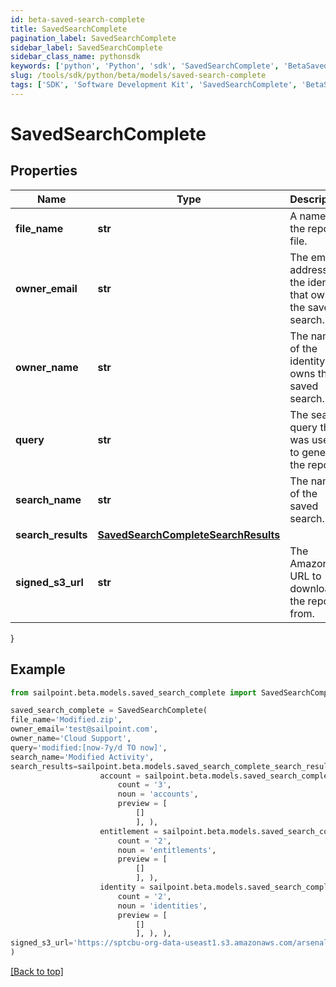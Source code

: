 ```yaml
---
id: beta-saved-search-complete
title: SavedSearchComplete
pagination_label: SavedSearchComplete
sidebar_label: SavedSearchComplete
sidebar_class_name: pythonsdk
keywords: ['python', 'Python', 'sdk', 'SavedSearchComplete', 'BetaSavedSearchComplete'] 
slug: /tools/sdk/python/beta/models/saved-search-complete
tags: ['SDK', 'Software Development Kit', 'SavedSearchComplete', 'BetaSavedSearchComplete']
---
```


# SavedSearchComplete


## Properties

Name | Type | Description | Notes
------------ | ------------- | ------------- | -------------
**file_name** | **str** | A name for the report file. | [required]
**owner_email** | **str** | The email address of the identity that owns the saved search. | [required]
**owner_name** | **str** | The name of the identity that owns the saved search. | [required]
**query** | **str** | The search query that was used to generate the report. | [required]
**search_name** | **str** | The name of the saved search. | [required]
**search_results** | [**SavedSearchCompleteSearchResults**](saved-search-complete-search-results) |  | [required]
**signed_s3_url** | **str** | The Amazon S3 URL to download the report from. | [required]
}

## Example

```python
from sailpoint.beta.models.saved_search_complete import SavedSearchComplete

saved_search_complete = SavedSearchComplete(
file_name='Modified.zip',
owner_email='test@sailpoint.com',
owner_name='Cloud Support',
query='modified:[now-7y/d TO now]',
search_name='Modified Activity',
search_results=sailpoint.beta.models.saved_search_complete_search_results.SavedSearchComplete_searchResults(
                    account = sailpoint.beta.models.saved_search_complete_search_results_account.SavedSearchComplete_searchResults_Account(
                        count = '3', 
                        noun = 'accounts', 
                        preview = [
                            []
                            ], ), 
                    entitlement = sailpoint.beta.models.saved_search_complete_search_results_entitlement.SavedSearchComplete_searchResults_Entitlement(
                        count = '2', 
                        noun = 'entitlements', 
                        preview = [
                            []
                            ], ), 
                    identity = sailpoint.beta.models.saved_search_complete_search_results_identity.SavedSearchComplete_searchResults_Identity(
                        count = '2', 
                        noun = 'identities', 
                        preview = [
                            []
                            ], ), ),
signed_s3_url='https://sptcbu-org-data-useast1.s3.amazonaws.com/arsenal-john/reports/Events%20Export.2020-05-06%2018%2759%20GMT.3e580592-86e4-4953-8aea-49e6ef20a086.zip?X-Amz-Algorithm=AWS4-HMAC-SHA256&X-Amz-Date=20200506T185919Z&X-Amz-SignedHeaders=host&X-Amz-Expires=899&X-Amz-Credential=AKIAV5E54XOGTS4Q4L7A%2F20200506%2Fus-east-1%2Fs3%2Faws4_request&X-Amz-Signature=2e732bb97a12a1fd8a215613e3c31fcdae8ba1fb6a25916843ab5b51d2ddefbc'
)

```
[[Back to top]](#) 

